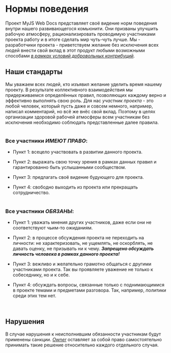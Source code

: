 # Нормы поведения

Проект MyJS Web Docs представляет своё видение норм поведения внутри нашего развивающегося
комьюнити. Они призваны улучшить рабочую атмосферу, рационализировать проводимую участниками проекта
работу и в итоге сделать мир чуть-чуть лучше. Мы - разработчики проекта - приветствуем желание без
исключения всех людей внести свой вклад в этот продукт любыми возможными способами
[_в рамках условий добровольных контрибуций_](/CONTRIBUTING.md).

## Наши стандарты

Мы уважаем всех людей, кто изъявил желание уделить время нашему проекту. В результате коллективного
взаимодействия мы придерживаемся определённых правил, позволяющих каждому верно и эффективно
выполнять свою роль. Для нас _участник проекта_ - это любой человек, который пусть даже и совсем
немного, например, написал комментарий, но всё же внёс свой вклад. Поэтому в целях организации
здоровой рабочей атмосферы всем участникам без исключения необходимо соблюдать представленные далее
правила.

#

### Все участники _ИМЕЮТ ПРАВО_:

-   Пункт 1: всецело участвовать в развитии данного проекта.

-   Пункт 2: выражать свою точку зрения в рамках данных правил и гарантированно быть услышанными
    сообществом.

-   Пункт 3: предлагать своё видение будующего для проекта.

-   Пункт 4: свободно выходить из проекта или прекращать сотрудничество.

#

### Все участники _ОБЯЗАНЫ_:

-   Пункт 1: уважать мнения других участников, даже если они не соответствуют чьим-то ожиданиям.

-   Пункт 2: в процессе обсуждения проекта не переходить на личности: не характеризовать, не
    ущемлять, не оскорблять, не давать оценку, не призывать ни к чему. **_Запрещено обсуждать
    личность человека в рамках данного проекта!_**

-   Пункт 3: вежливо и желательно грамотно общаться с другими участниками проекта. Так вы проявляете
    уважение не только к собеседнику, но и к себе.

-   Пункт 4: обсуждать вопросы, связанные только с поднимающимися в проекте темами и предметами
    разговора. Так, например, _политики_ среди этих тем нет.

<br>

## Нарушения

В случае нарушения к неисполнившим обязанности участникам будут применены санкции.
[_Owner_](https://github.com/denlove) оставляет за собой право самостоятельно принимать такие
решение относительно каждого отдельного случая.
